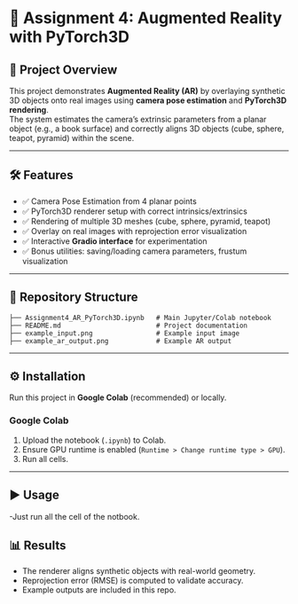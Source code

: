 # 📌 Assignment 4: Augmented Reality with PyTorch3D

## 🎯 Project Overview
This project demonstrates **Augmented Reality (AR)** by overlaying synthetic 3D objects onto real images using **camera pose estimation** and **PyTorch3D rendering**.  
The system estimates the camera’s extrinsic parameters from a planar object (e.g., a book surface) and correctly aligns 3D objects (cube, sphere, teapot, pyramid) within the scene.

---

## 🛠 Features
- ✅ Camera Pose Estimation from 4 planar points  
- ✅ PyTorch3D renderer setup with correct intrinsics/extrinsics  
- ✅ Rendering of multiple 3D meshes (cube, sphere, pyramid, teapot)  
- ✅ Overlay on real images with reprojection error visualization  
- ✅ Interactive **Gradio interface** for experimentation  
- ✅ Bonus utilities: saving/loading camera parameters, frustum visualization  

---

## 📂 Repository Structure
```
├── Assignment4_AR_PyTorch3D.ipynb   # Main Jupyter/Colab notebook
├── README.md                        # Project documentation
├── example_input.png                # Example input image
├── example_ar_output.png            # Example AR output
```

---

## ⚙️ Installation
Run this project in **Google Colab** (recommended) or locally.

### Google Colab
1. Upload the notebook (`.ipynb`) to Colab.
2. Ensure GPU runtime is enabled (`Runtime > Change runtime type > GPU`).
3. Run all cells.
---

## ▶️ Usage
-Just run all the cell of the notbook.

## 📊 Results
- The renderer aligns synthetic objects with real-world geometry.
- Reprojection error (RMSE) is computed to validate accuracy.
- Example outputs are included in this repo.

